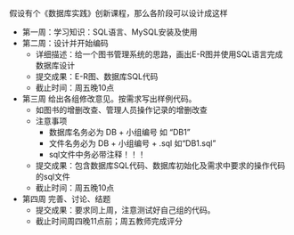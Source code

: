 假设有个《数据库实践》创新课程，那么各阶段可以设计成这样
- 第一周：学习知识：SQL语言、MySQL安装及使用
- 第二周：设计并开始编码
  - 详细描述：给一个图书管理系统的思路，画出E-R图并使用SQL语言完成数据库设计
  - 提交成果：E-R图、数据库SQL代码
  - 截止时间：周五晚10点
- 第三周 给出各组修改意见。按需求写出样例代码。
  - 如图书的增删改查、管理人员操作记录的增删改查
  - 注意事项
     - 数据库名务必为 DB + 小组编号 如 “DB1”
     - 文件名务必为 DB + 小组编号 + .sql 如“DB1.sql”
     - sql文件中务必带注释！！！
  - 提交成果：包含数据库SQL代码、数据库初始化及需求中要求的操作代码的sql文件
  - 截止时间：周五晚10点
- 第四周 完善、讨论、结题
  - 提交成果：要求同上周，注意测试好自己组的代码。
  - 截止时间周四晚11点前；周五教师完成评分
